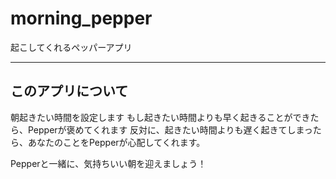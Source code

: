 # morning_pepper
起こしてくれるペッパーアプリ

---
## このアプリについて
朝起きたい時間を設定します
もし起きたい時間よりも早く起きることができたら、Pepperが褒めてくれます
反対に、起きたい時間よりも遅く起きてしまったら、あなたのことをPepperが心配してくれます。

Pepperと一緒に、気持ちいい朝を迎えましょう！
